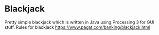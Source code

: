 # Blackjack
Pretty simple blackjack which is written in Java using Processing 3 for GUI stuff. Rules for blackjack https://www.pagat.com/banking/blackjack.html
